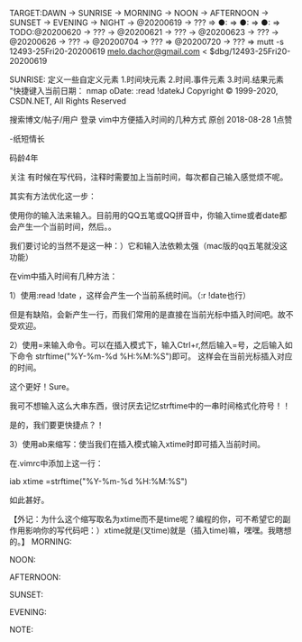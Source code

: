 TARGET:DAWN → SUNRISE → MORNING → NOON → AFTERNOON → SUNSET → EVENING → NIGHT → @20200619 → ??? ⇒ 
●: ⇒ 
●: ⇒ 
●: ⇒ 
TODO:@20200620 → ??? → @20200621 → ??? → @20200623 → ??? → @20200626 → ??? → @20200704 → ??? ⇒ @20200720 → ??? ⇒ 
mutt -s 12493-25Fri20-20200619 melo.dachor@gmail.com < $dbg/12493-25Fri20-20200619

SUNRISE:
定义一些自定义元素
1.时间块元素
2.时间.事件元素
3.时间.结果元素
"快捷键入当前日期：
nmap <F1> oDate: <Esc>:read !date<CR>kJ
Copyright © 1999-2020, CSDN.NET, All Rights Reserved



搜索博文/帖子/用户
  登录
vim中方便插入时间的几种方式 原创
2018-08-28
 1点赞

-纸短情长 

码龄4年

关注
有时候在写代码，注释时需要加上当前时间，每次都自己输入感觉烦不呢。

其实有方法优化这一步：

使用你的输入法来输入。目前用的QQ五笔或QQ拼音中，你输入time或者date都会产生一个当前时间，然后。。

我们要讨论的当然不是这一种：）它和输入法依赖太强（mac版的qq五笔就没这功能）

在vim中插入时间有几种方法：

1）使用:read !date ，这样会产生一个当前系统时间。（:r !date也行）

  但是有缺陷，会新产生一行，而我们常用的是直接在当前光标中插入时间吧。故不受欢迎。



2）使用<C-r>=来输入命令。可以在插入模式下，输入Ctrl+r,然后输入=号，之后输入如下命令 strftime("%Y-%m-%d %H:%M:%S")即可。 这样会在当前光标插入对应的时间。



这个更好！Sure。

 

我可不想输入这么大串东西，很讨厌去记忆strftime中的一串时间格式化符号！！

是的，我们要更快捷点？！

 

3）使用ab来缩写：使当我们在插入模式输入xtime时即可插入当前时间。

在.vimrc中添加上这一行：

iab xtime <c-r>=strftime("%Y-%m-%d %H:%M:%S")<cr>



如此甚好。

【外记：为什么这个缩写取名为xtime而不是time呢？编程的你，可不希望它的副作用影响你的写代码吧：）xtime就是(叉time)就是（插入time)嘛，嘿嘿。我瞎想的。】
MORNING:

NOON:

AFTERNOON:

SUNSET:

EVENING:

NOTE:
